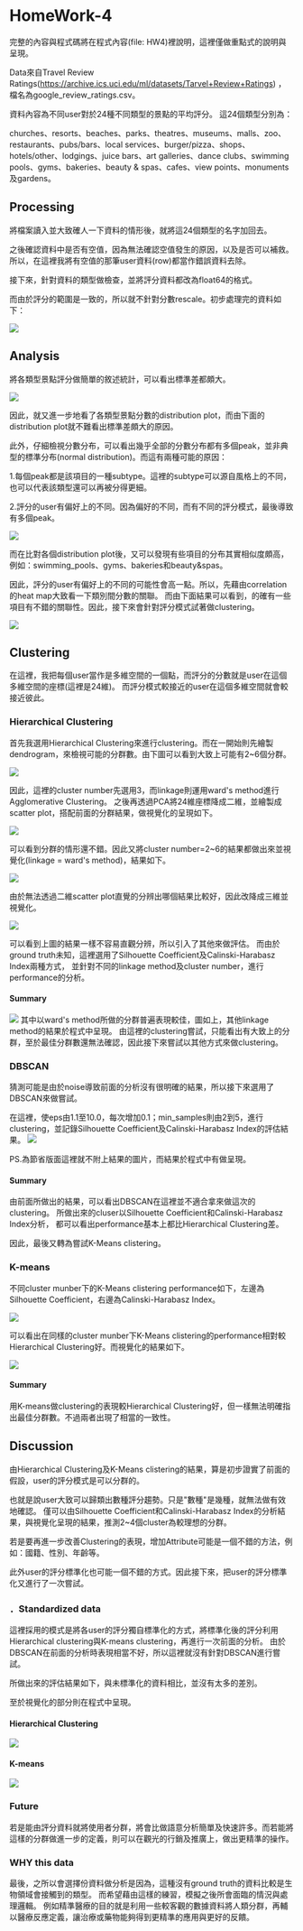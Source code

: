 # HomeWork-4
完整的內容與程式碼將在程式內容(file: HW4)裡說明，這裡僅做重點式的說明與呈現。

Data來自Travel Review Ratings(https://archive.ics.uci.edu/ml/datasets/Tarvel+Review+Ratings)
，檔名為google_review_ratings.csv。

資料內容為不同user對於24種不同類型的景點的平均評分。
這24個類型分別為：

churches、resorts、beaches、parks、theatres、museums、malls、zoo、restaurants、pubs/bars、local services、burger/pizza、shops、hotels/other、lodgings、juice bars、art galleries、dance clubs、swimming pools、gyms、bakeries、beauty & spas、cafes、view points、monuments及gardens。


## Processing

將檔案讀入並大致確人一下資料的情形後，就將這24個類型的名字加回去。

之後確認資料中是否有空值，因為無法確認空值發生的原因，以及是否可以補救。所以，在這裡我將有空值的那筆user資料(row)都當作錯誤資料去除。

接下來，針對資料的類型做檢查，並將評分資料都改為float64的格式。

而由於評分的範圍是一致的，所以就不針對分數rescale。初步處理完的資料如下：

![](https://imgur.com/elXE9Uv.png)

## Analysis

將各類型景點評分做簡單的敘述統計，可以看出標準差都頗大。

![](https://imgur.com/RAR5cTG.png)

因此，就又進一步地看了各類型景點分數的distribution plot，而由下面的distribution plot就不難看出標準差頗大的原因。

此外，仔細檢視分數分布，可以看出幾乎全部的分數分布都有多個peak，並非典型的標準分布(normal distribution)。而這有兩種可能的原因：

1.每個peak都是該項目的一種subtype。這裡的subtype可以源自風格上的不同，也可以代表該類型還可以再被分得更細。

2.評分的user有偏好上的不同。因為偏好的不同，而有不同的評分模式，最後導致有多個peak。

![](https://imgur.com/l2cTdnN.png)

而在比對各個distribution plot後，又可以發現有些項目的分布其實相似度頗高，例如：swimming_pools、gyms、bakeries和beauty&spas。

因此，評分的user有偏好上的不同的可能性會高一點。所以，先藉由correlation的heat map大致看一下類別間分數的關聯。
而由下面結果可以看到，的確有一些項目有不錯的關聯性。因此，接下來會針對評分模式試著做clustering。

![](https://imgur.com/nofy3kp.png)

## Clustering

在這裡，我把每個user當作是多維空間的一個點，而評分的分數就是user在這個多維空間的座標(這裡是24維)。
而評分模式較接近的user在這個多維空間就會較接近彼此。

### Hierarchical Clustering
首先我選用Hierarchical Clustering來進行clustering。而在一開始則先繪製dendrogram，來檢視可能的分群數。由下圖可以看到大致上可能有2~6個分群。

![](https://imgur.com/6epvuct.png)

因此，這裡的cluster number先選用3，而linkage則運用ward's method進行Agglomerative Clustering。
之後再透過PCA將24維座標降成二維，並繪製成scatter plot，搭配前面的分群結果，做視覺化的呈現如下。

![](https://imgur.com/BR0cxHC.png)

可以看到分群的情形還不錯。因此又將cluster number=2~6的結果都做出來並視覺化(linkage = ward's method)，結果如下。

![](https://imgur.com/2vhOAco.png)

由於無法透過二維scatter plot直覺的分辨出哪個結果比較好，因此改降成三維並視覺化。

![](https://imgur.com/7aljbqv.png)

可以看到上圖的結果一樣不容易直觀分辨，所以引入了其他來做評估。
而由於ground truth未知，這裡選用了Silhouette Coefficient及Calinski-Harabasz Index兩種方式，
並針對不同的linkage method及cluster number，進行performance的分析。


#### Summary

![](https://imgur.com/68w8qFI.png)
其中以ward's method所做的分群普遍表現較佳，圖如上，其他linkage method的結果於程式中呈現。
由這裡的clustering嘗試，只能看出有大致上的分群，至於最佳分群數還無法確認，因此接下來嘗試以其他方式來做clustering。

### DBSCAN

猜測可能是由於noise導致前面的分析沒有很明確的結果，所以接下來選用了DBSCAN來做嘗試。

在這裡，使eps由1.1至10.0，每次增加0.1；min_samples則由2到5，進行clustering，並記錄Silhouette Coefficient及Calinski-Harabasz Index的評估結果。
![](https://imgur.com/pAgU7lW.png)

PS.為節省版面這裡就不附上結果的圖片，而結果於程式中有做呈現。

#### Summary

由前面所做出的結果，可以看出DBSCAN在這裡並不適合拿來做這次的clustering。
所做出來的cluser以Silhouette Coefficient和Calinski-Harabasz Index分析， 都可以看出performance基本上都比Hierarchical Clustering差。

因此，最後又轉為嘗試K-Means clistering。

### K-means

不同cluster munber下的K-Means clistering performance如下，左邊為Silhouette Coefficient，右邊為Calinski-Harabasz Index。

![](https://imgur.com/pXeCH4U.png)

可以看出在同樣的cluster munber下K-Means clistering的performance相對較Hierarchical Clustering好。而視覺化的結果如下。

![](https://imgur.com/gh3Z5b0.png)

#### Summary

用K-means做clustering的表現較Hierarchical Clustering好，但一樣無法明確指出最佳分群數。不過兩者出現了相當的一致性。

## Discussion

由Hierarchical Clustering及K-Means clistering的結果，算是初步證實了前面的假設，user的評分模式是可以分群的。

也就是說user大致可以歸類出數種評分趨勢。只是"數種"是幾種，就無法做有效地確認。
僅可以由Silhouette Coefficient和Calinski-Harabasz Index的分析結果，與視覺化呈現的結果，推測2~4個cluster為較理想的分群。

若是要再進一步改善Clustering的表現，增加Attribute可能是一個不錯的方法，例如：國籍、性別、年齡等。

此外user的評分標準化也可能一個不錯的方式。因此接下來，把user的評分標準化又進行了一次嘗試。

### ．Standardized data
這裡採用的模式是將各user的評分獨自標準化的方式，將標準化後的評分利用Hierarchical clustering與K-means clustering，再進行一次前面的分析。
由於DBSCAN在前面的分析時表現相當不好，所以這裡就沒有針對DBSCAN進行嘗試。

所做出來的評估結果如下，與未標準化的資料相比，並沒有太多的差別。

至於視覺化的部分則在程式中呈現。
#### Hierarchical Clustering

![](https://imgur.com/I0PzBG9.png)

#### K-means

![](https://imgur.com/12XlwmW.png)

### Future

若是能由評分資料就將使用者分群，將會比做語意分析簡單及快速許多。而若能將這樣的分群做進一步的定義，則可以在觀光的行銷及推廣上，做出更精準的操作。

### WHY this data

最後，之所以會選擇份資料做分析是因為，這種沒有ground truth的資料比較是生物領域會接觸到的類型。
而希望藉由這樣的練習，模擬之後所會面臨的情況與處理邏輯。
例如精準醫療的目的就是利用一些較客觀的數據資料將人類分群，再輔以醫療反應定義，讓治療或藥物能夠得到更精準的應用與更好的反饋。

